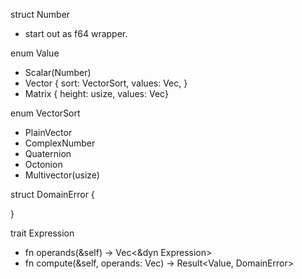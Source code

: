 struct Number
- start out as f64 wrapper.

enum Value
- Scalar(Number)
- Vector {
    sort: VectorSort,
    values: Vec<Value>,
}
- Matrix { height: usize, values: Vec<Value>}

enum VectorSort
- PlainVector
- ComplexNumber
- Quaternion
- Octonion
- Multivector(usize)

struct DomainError {

}

trait Expression
- fn operands(&self) -> Vec<&dyn Expression>
- fn compute(&self, operands: Vec<Value>) -> Result<Value, DomainError>